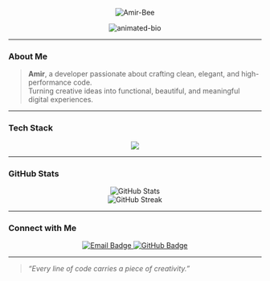 <!-- README Profile for Amir-Bee -->

<p align="center">
  <img src="https://readme-typing-svg.herokuapp.com?font=Fira+Code&weight=600&size=36&pause=1000&color=FFD700&center=true&vCenter=true&width=435&lines=Amir-Bee" alt="Amir-Bee" />
</p>

<p align="center">
  <img src="https://readme-typing-svg.herokuapp.com?font=Fira+Code&duration=2500&pause=500&color=00FFC6&center=true&vCenter=true&width=550&lines=Clean+Code.+Creative+Mind.;Smart+Solutions.+Modern+Design." alt="animated-bio" />
</p>

---

###  About Me
> **Amir**, a developer passionate about crafting clean, elegant, and high-performance code.  
> Turning creative ideas into functional, beautiful, and meaningful digital experiences.

---

###  Tech Stack
<p align="center">
  <img src="https://skillicons.dev/icons?i=java,python,html,css,js,php,git,github,vscode" />
</p>

---

###  GitHub Stats
<p align="center">
  <img src="https://github-readme-stats.vercel.app/api?username=Amir-Bee&show_icons=true&theme=tokyonight&hide_border=true" alt="GitHub Stats" />
  <br/>
  <img src="https://github-readme-streak-stats.herokuapp.com/?user=Amir-Bee&theme=tokyonight&hide_border=true" alt="GitHub Streak" />
</p>

---

### Connect with Me
<p align="center">
  <a href="mailto:Xstar.ir@gmail.com">
    <img src="https://img.shields.io/badge/Email-Xstar.ir@gmail.com-D14836?style=for-the-badge&logo=gmail&logoColor=white" alt="Email Badge">
  </a>
  <a href="https://github.com/Amir-Bee">
    <img src="https://img.shields.io/badge/GitHub-Amir--Bee-181717?style=for-the-badge&logo=github&logoColor=white" alt="GitHub Badge">
  </a>
</p>

---

> *“Every line of code carries a piece of creativity.”*
